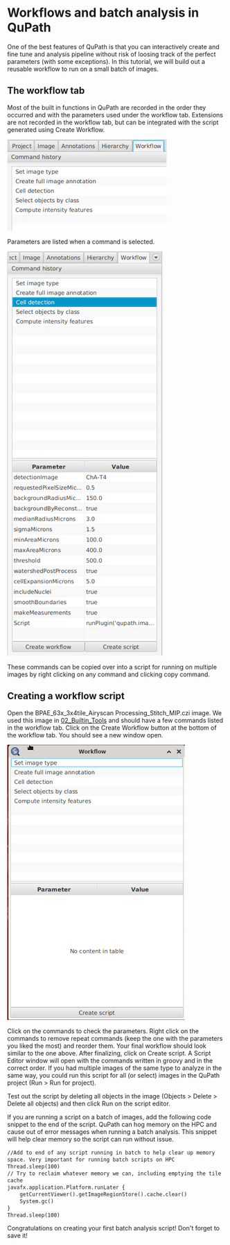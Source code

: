 # Workflows and batch analysis in QuPath
One of the best features of QuPath is that you can interactively create and fine tune and analysis pipeline without risk of loosing track of the perfect parameters (with some exceptions). In this tutorial, we will build out a reusable workflow to run on a small batch of images.

## The workflow tab
Most of the built in functions in QuPath are recorded in the order they occurred and with the parameters used under the workflow tab. Extensions are not recorded in the workflow tab, but can be integrated with the script generated using Create Workflow.

<img src='/Tutorials/PNGs/WorkflowTab.png' width='368' height='210'><br>

Parameters are listed when a command is selected.

<img src='/Tutorials/PNGs/WorkflowTab_parameters.png' width='358' height='932'><br>

These commands can be copied over into a script for running on multiple images by right clicking on any command and clicking copy command.

## Creating a workflow script
Open the BPAE_63x_3x4tile_Airyscan Processing_Stitch_MIP.czi image. We used this image in [02_Builtin_Tools](/Tutorials/02_Builtin_Tools.md) and should have a few commands listed in the workflow tab. Click on the Create Workflow button at the bottom of the workflow tab. You should see a new window open.

<img src='/Tutorials/PNGs/CreateWorkflow.png' width='410' height='634'><br>

Click on the commands to check the parameters. Right click on the commands to remove repeat commands (keep the one with the parameters you liked the most) and reorder them. Your final workflow should look similar to the one above. After finalizing, click on Create script. A Script Editor window will open with the commands written in groovy and in the correct order. If you had multiple images of the same type to analyze in the same way, you could run this script for all (or select) images in the QuPath project (Run > Run for project). 

Test out the script by deleting all objects in the image (Objects > Delete > Delete all objects) and then click Run on the script editor.

If you are running a script on a batch of images, add the following code snippet to the end of the script. QuPath can hog memory on the HPC and cause out of error messages when running a batch analysis. This snippet will help clear memory so the script can run without issue.

```
//Add to end of any script running in batch to help clear up memory space. Very important for running batch scripts on HPC
Thread.sleep(100)
// Try to reclaim whatever memory we can, including emptying the tile cache
javafx.application.Platform.runLater {
    getCurrentViewer().getImageRegionStore().cache.clear()
    System.gc()
}
Thread.sleep(100)
```

Congratulations on creating your first batch analysis script! Don't forget to save it!